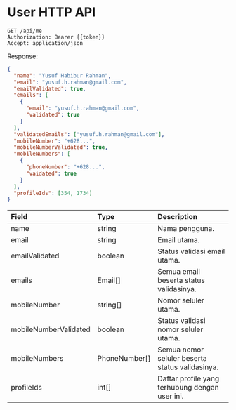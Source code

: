 # User HTTP API

```
GET /api/me
Authorization: Bearer {{token}}
Accept: application/json
```

Response:

```json
{
  "name": "Yusuf Habibur Rahman",
  "email": "yusuf.h.rahman@gmail.com",
  "emailValidated": true,
  "emails": [
    {
      "email": "yusuf.h.rahman@gmail.com",
      "validated": true
    }
  ],
  "validatedEmails": ["yusuf.h.rahman@gmail.com"],
  "mobileNumber": "+628...",
  "mobileNumberValidated": true,
  "mobileNumbers": [
    {
      "phoneNumber": "+628...",
      "vaidated": true
    }
  ],
  "profileIds": [354, 1734]
}
```

| Field | Type | Description |
| :--- | :--- | :--- |
| name | string | Nama pengguna. |
| email | string | Email utama. |
| emailValidated | boolean | Status validasi email utama. |
| emails | Email\[\] | Semua email beserta status validasinya. |
| mobileNumber | string\[\] | Nomor seluler utama. |
| mobileNumberValidated | boolean | Status validasi nomor seluler utama. |
| mobileNumbers | PhoneNumber\[\] | Semua nomor seluler beserta status validasinya. |
| profileIds | int\[\] | Daftar profile yang terhubung dengan user ini. |



